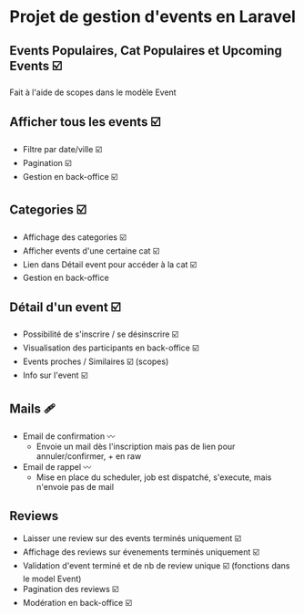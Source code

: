 # Projet de gestion d'events en Laravel

## Events Populaires, Cat Populaires et Upcoming Events ☑️
Fait à l'aide de scopes dans le modèle Event

## Afficher tous les events ☑️
  - Filtre par date/ville ☑️
  - Pagination ☑️
  - Gestion en back-office ☑️

## Categories ☑️
  - Affichage des categories ☑️
  - Afficher events d'une certaine cat ☑️
  - Lien dans Détail event pour accéder à la cat ☑️
  - Gestion en back-office

## Détail d'un event ☑️
 - Possibilité de s'inscrire / se désinscrire ☑️
 - Visualisation des participants en back-office ☑️
 - Events proches / Similaires ☑️ (scopes)
 - Info sur l'event ☑️

## Mails 🩹
 - Email de confirmation 〰️
   - Envoie un mail dès l'inscription mais pas de lien pour annuler/confirmer, + en raw
 - Email de rappel 〰️
   - Mise en place du scheduler, job est dispatché, s'execute, mais n'envoie pas de mail

## Reviews
  - Laisser une review sur des events terminés uniquement  ☑️
  - Affichage des reviews sur évenements terminés uniquement ☑️
  - Validation d'event terminé et de nb de review unique ☑️ (fonctions dans le model Event)
  - Pagination des reviews ☑️
  - Modération en back-office ☑️
